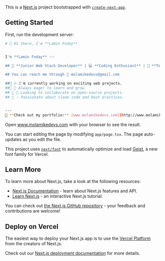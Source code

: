 This is a [Next.js](https://nextjs.org) project bootstrapped with [`create-next-app`](https://nextjs.org/docs/app/api-reference/cli/create-next-app).

## Getting Started

First, run the development server:

```bash
# 👋 Hi there, I'm **Lamin Foday**  


I'm **Lamin Foday** ✨✨

## 🌟 **Junior Web Stack Developer** | 💻 **Coding Enthusiast** | 🚀 **Tech Innovator**  

## You can reach me through 📩 molamikedevs@gmail.com  

##🔹 🔥 I'm currently working on exciting web projects.  
##🔹 🌱 Always eager to learn and grow.  
## 🔹 🤝 Looking to collaborate on open-source projects.  
## 🔹 💡 Passionate about clean code and best practices.  


---
🔗 **Check out my portfolio:** [www.molamikedevs.com](http://www.molamikedevs.com)  

```

Open www.molamikedevs.com with your browser to see the result.

You can start editing the page by modifying `app/page.tsx`. The page auto-updates as you edit the file.

This project uses [`next/font`](https://nextjs.org/docs/app/building-your-application/optimizing/fonts) to automatically optimize and load [Geist](https://vercel.com/font), a new font family for Vercel.

## Learn More

To learn more about Next.js, take a look at the following resources:

- [Next.js Documentation](https://nextjs.org/docs) - learn about Next.js features and API.
- [Learn Next.js](https://nextjs.org/learn) - an interactive Next.js tutorial.

You can check out [the Next.js GitHub repository](https://github.com/vercel/next.js) - your feedback and contributions are welcome!

## Deploy on Vercel

The easiest way to deploy your Next.js app is to use the [Vercel Platform](https://vercel.com/new?utm_medium=default-template&filter=next.js&utm_source=create-next-app&utm_campaign=create-next-app-readme) from the creators of Next.js.

Check out our [Next.js deployment documentation](https://nextjs.org/docs/app/building-your-application/deploying) for more details.
